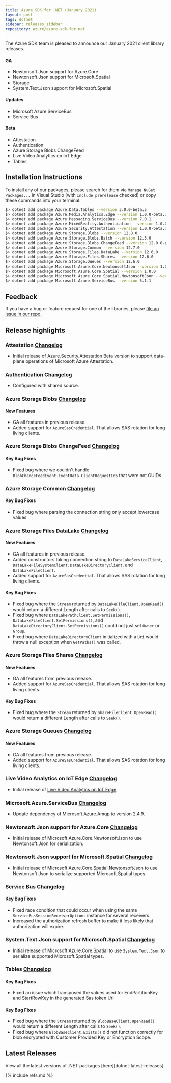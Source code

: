 ```yaml
---
title: Azure SDK for .NET (January 2021)
layout: post
tags: dotnet
sidebar: releases_sidebar
repository: azure/azure-sdk-for-net
---
```


The Azure SDK team is pleased to announce our January 2021 client library releases.

#### GA

- Newtonsoft.Json support for Azure.Core
- Newtonsoft.Json support for Microsoft.Spatial
- Storage
- System.Text.Json support for Microsoft.Spatial

#### Updates

- Microsoft Azure ServiceBus
- Service Bus

#### Beta

- Attestation
- Authentication
- Azure Storage Blobs ChangeFeed
- Live Video Analytics on IoT Edge
- Tables


## Installation Instructions

To install any of our packages, please search for them via `Manage NuGet Packages...` in Visual Studio (with `Include prerelease` checked) or copy these commands into your terminal:

```bash
$> dotnet add package Azure.Data.Tables --version 3.0.0-beta.5
$> dotnet add package Azure.Media.Analytics.Edge --version 1.0.0-beta.1
$> dotnet add package Azure.Messaging.ServiceBus --version 7.0.1
$> dotnet add package Azure.MixedReality.Authentication --version 1.0.0-preview.2
$> dotnet add package Azure.Security.Attestation --version 1.0.0-beta.1
$> dotnet add package Azure.Storage.Blobs --version 12.8.0
$> dotnet add package Azure.Storage.Blobs.Batch --version 12.5.0
$> dotnet add package Azure.Storage.Blobs.ChangeFeed --version 12.0.0-preview.8
$> dotnet add package Azure.Storage.Common --version 12.7.0
$> dotnet add package Azure.Storage.Files.DataLake --version 12.6.0
$> dotnet add package Azure.Storage.Files.Shares --version 12.6.0
$> dotnet add package Azure.Storage.Queues --version 12.6.0
$> dotnet add package Microsoft.Azure.Core.NewtonsoftJson --version 1.0.0
$> dotnet add package Microsoft.Azure.Core.Spatial --version 1.0.0
$> dotnet add package Microsoft.Azure.Core.Spatial.NewtonsoftJson --version 1.0.0
$> dotnet add package Microsoft.Azure.ServiceBus --version 5.1.1
```

## Feedback

If you have a bug or feature request for one of the libraries, please [file an issue in our repo](https://github.com/Azure/azure-sdk-for-net/issues/new/choose).

## Release highlights

### Attestation [Changelog](https://github.com/Azure/azure-sdk-for-net/blob/main/sdk/attestation/Azure.Security.Attestation/CHANGELOG.md)

- Initial release of Azure.Security.Attestation Beta version to support data-plane operations of Microsoft Azure Attestation.

### Authentication [Changelog](https://github.com/Azure/azure-sdk-for-net/blob/main/sdk/mixedreality/Azure.MixedReality.Authentication/CHANGELOG.md#100-preview2-2021-01-12)

- Configured with shared source.

### Azure Storage Blobs [Changelog](https://github.com/Azure/azure-sdk-for-net/blob/main/sdk/storage/Azure.Storage.Blobs/CHANGELOG.md)

#### New Features
- GA all features in previous release.
- Added support for `AzureSasCredential`. That allows SAS rotation for long living clients.

### Azure Storage Blobs ChangeFeed [Changelog](https://github.com/Azure/azure-sdk-for-net/blob/main/sdk/storage/Azure.Storage.Blobs.ChangeFeed/CHANGELOG.md)

#### Key Bug Fixes
- Fixed bug where we couldn't handle `BlobChangeFeedEvent.EventData.ClientRequestIds` that were not GUIDs

### Azure Storage Common [Changelog](https://github.com/Azure/azure-sdk-for-net/blob/main/sdk/storage/Azure.Storage.Common/CHANGELOG.md)

#### Key Bug Fixes
- Fixed bug where parsing the connection string only accept lowercase values

### Azure Storage Files DataLake [Changelog](https://github.com/Azure/azure-sdk-for-net/blob/main/sdk/storage/Azure.Storage.Files.DataLake/CHANGELOG.md)

#### New Features
- GA all features in previous release.
- Added constructors taking connection string to `DataLakeServiceClient`, `DataLakeFileSystemClient`, `DataLakeDirectoryClient`, and `DataLakeFileClient`.
- Added support for `AzureSasCredential`. That allows SAS rotation for long living clients.

#### Key Bug Fixes
- Fixed bug where the `Stream` returned by `DataLakeFileClient.OpenRead()` would return a different Length after calls to `Seek()`.
- Fixed bug where `DataLakePathClient.SetPermissions()`, `DataLakeFileClient.SetPermissions()`, and `DataLakeDirectoryClient.SetPermissions()` could not just set `Owner` or `Group`.
- Fixed bug where `DataLakeDirectoryClient` initialized with a `Uri` would throw a null exception when `GetPaths()` was called.

### Azure Storage Files Shares [Changelog](https://github.com/Azure/azure-sdk-for-net/blob/main/sdk/storage/Azure.Storage.Files.Shares/CHANGELOG.md)

#### New Features
- GA all features from previous release.
- Added support for `AzureSasCredential`. That allows SAS rotation for long living clients.

#### Key Bug Fixes
- Fixed bug where the `Stream` returned by `ShareFileClient.OpenRead()` would return a different Length after calls to `Seek()`.

### Azure Storage Queues [Changelog](https://github.com/Azure/azure-sdk-for-net/blob/main/sdk/storage/Azure.Storage.Queues/CHANGELOG.md)

#### New Features
- GA all features from previous release.
- Added support for `AzureSasCredential`. That allows SAS rotation for long living clients.


### Live Video Analytics on IoT Edge [Changelog](https://github.com/Azure/azure-sdk-for-net/blob/Azure.Media.Analytics.Edge_1.0.0-beta.1/sdk/mediaservices/Azure.Media.Analytics.Edge/CHANGELOG.md#100-beta1-2020-12-11)

- Initial release of [Live Video Analytics on IoT Edge](https://docs.microsoft.com/azure/media-services/live-video-analytics-edge/overview).

### Microsoft.Azure.ServiceBus [Changelog](https://github.com/Azure/azure-sdk-for-net/blob/main/sdk/servicebus/Microsoft.Azure.ServiceBus/CHANGELOG.md#511-2021-01-12)

- Update dependency of Microsoft.Azure.Amqp to version 2.4.9.

### Newtonsoft.Json support for Azure.Core [Changelog](https://github.com/Azure/azure-sdk-for-net/blob/Microsoft.Azure.Core.NewtonsoftJson_1.0.0/sdk/core/Microsoft.Azure.Core.NewtonsoftJson/CHANGELOG.md)

- Initial release of Microsoft.Azure.Core.NewtonsoftJson to use Newtonsoft.Json for serialization.

### Newtonsoft.Json support for Microsoft.Spatial [Changelog](https://github.com/Azure/azure-sdk-for-net/blob/Microsoft.Azure.Core.Spatial.NewtonsoftJson_1.0.0/sdk/core/Microsoft.Azure.Core.Spatial.NewtonsoftJson/CHANGELOG.md)

- Initial release of Microsoft.Azure.Core.Spatial.NewtonsoftJson to use Newtonsoft.Json to serialize supported Microsoft.Spatial types.

### Service Bus [Changelog](https://github.com/Azure/azure-sdk-for-net/blob/main/sdk/servicebus/Azure.Messaging.ServiceBus/CHANGELOG.md#701-2021-01-12)

#### Key Bug Fixes
- Fixed race condition that could occur when using the same `ServiceBusSessionReceiverOptions` instance
for several receivers.
- Increased the authorization refresh buffer to make it less likely that authorization will expire.

### System.Text.Json support for Microsoft.Spatial [Changelog](https://github.com/Azure/azure-sdk-for-net/blob/Microsoft.Azure.Core.Spatial_1.0.0/sdk/core/Microsoft.Azure.Core.Spatial/CHANGELOG.md)

- Initial release of Microsoft.Azure.Core.Spatial to use `System.Text.Json` to serialize supported Microsoft.Spatial types.

### Tables [Changelog](https://github.com/Azure/azure-sdk-for-net/blob/main/sdk/tables/Azure.Data.Tables/CHANGELOG.md#300-beta5-2021-01-12)

#### Key Bug Fixes
- Fixed an issue which transposed the values used for EndPartitionKey and StartRowKey in the generated Sas token Uri

#### Key Bug Fixes
- Fixed bug where the `Stream` returned by `BlobBaseClient.OpenRead()` would return a different Length after calls to `Seek()`.
- Fixed bug where `BlobBaseClient.Exists()` did not function correctly for blob encrypted with Customer Provided Key or Encryption Scope.

## Latest Releases

View all the latest versions of .NET packages [here][dotnet-latest-releases].

{% include refs.md %}
